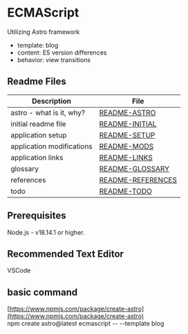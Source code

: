 # ECMAScript

Utilizing Astro framework 
- template: blog
- content: ES version differences
- behavior: view transitions

## Readme Files
| Description               | File                                               |
| ------------------------- | -------------                                      |
| astro - what is it, why?  | [README-ASTRO](./README/README-ASTRO.md)           |
| initial readme file       | [README-INITIAL](./README/README-INITIAL.md)       |
| application setup         | [README-SETUP](./README/README-SETUP.md)           |
| application modifications | [README-MODS](./README/README-MODS.md)             |
| application links         | [README-LINKS](./README/README-LINKS.md)           |
| glossary                  | [README-GLOSSARY](./README/README-GLOSSARY.md)     |
| references                | [README-REFERENCES](./README/README-REFERENCES.md) |
| todo                      | [README-TODO](./README/README-TODO.md)             |


## Prerequisites
Node.js - v18.14.1 or higher.

## Recommended Text Editor
VSCode

## basic command
[https://www.npmjs.com/package/create-astro](https://www.npmjs.com/package/create-astro)  
npm create astro@latest ecmascript -- --template blog
